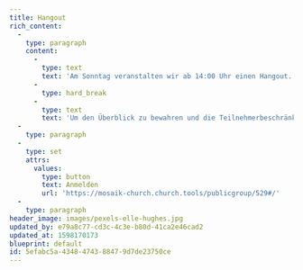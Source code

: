 ```yaml
---
title: Hangout
rich_content:
  -
    type: paragraph
    content:
      -
        type: text
        text: 'Am Sonntag veranstalten wir ab 14:00 Uhr einen Hangout.'
      -
        type: hard_break
      -
        type: text
        text: 'Um den Überblick zu bewahren und die Teilnehmerbeschränkung einzuhalten, ist es wichtig, dass du dich anmeldest. Nähere Infos erhältst du per Mail / WhatsApp. '
  -
    type: paragraph
  -
    type: set
    attrs:
      values:
        type: button
        text: Anmelden
        url: 'https://mosaik-church.church.tools/publicgroup/529#/'
  -
    type: paragraph
header_image: images/pexels-elle-hughes.jpg
updated_by: e79a8c77-cd3c-4c3e-b80d-41ca2e46cad2
updated_at: 1598170173
blueprint: default
id: 5efabc5a-4348-4743-8847-9d7de23750ce
---
```

